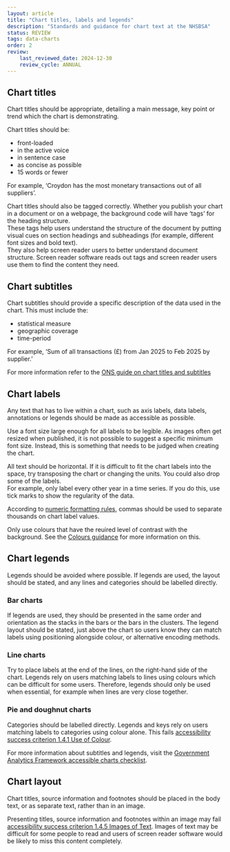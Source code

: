 ```yaml
---
layout: article
title: "Chart titles, labels and legends"
description: "Standards and guidance for chart text at the NHSBSA"
status: REVIEW
tags: data-charts
order: 2
review:
    last_reviewed_date: 2024-12-30
    review_cycle: ANNUAL
---
```

## Chart titles  
  
Chart titles should be appropriate, detailing a main message, key point or trend which the chart is demonstrating.  
  
Chart titles should be: 

- front-loaded 
- in the active voice 
- in sentence case 
- as concise as possible 
- 15 words or fewer  
  
For example, ‘Croydon has the most monetary transactions out of all suppliers’.  
  
Chart titles should also be tagged correctly. Whether you publish your chart in a document or on a webpage, the background code will have ‘tags’ for the heading structure.  
These tags help users understand the structure of the document by putting visual cues on section headings and subheadings (for example, different font sizes and bold text).  
They also help screen reader users to better understand document structure. Screen reader software reads out tags and screen reader users use them to find the content they need.  
  
## Chart subtitles  
  
Chart subtitles should provide a specific description of the data used in the chart. This must include the: 

- statistical measure 
- geographic coverage 
- time-period  
  
For example, ‘Sum of all transactions (£) from Jan 2025 to Feb 2025 by supplier.’  
  
For more information refer to the [ONS guide on chart titles and subtitles][titles 1]  
  
## Chart labels  
  
Any text that has to live within a chart, such as axis labels, data labels, annotations or legends should be made as accessible as possible.  
  
Use a font size large enough for all labels to be legible. As images often get resized when published, it is not possible to suggest a specific minimum font size. Instead, this is something that needs to be judged when creating the chart.  
  
All text should be horizontal. If it is difficult to fit the chart labels into the space, try transposing the chart or changing the units. You could also drop some of the labels.  
For example, only label every other year in a time series. If you do this, use tick marks to show the regularity of the data.  
  
According to [numeric formatting rules][titles 2], commas should be used to separate thousands on chart label values.  
  
Only use colours that have the reuired level of contrast with the background. See the [Colours guidance](../colour/colour-guidance.md) for more information on this.  
  
## Chart legends  
  
Legends should be avoided where possible. If legends are used, the layout should be stated, and any lines and categories should be labelled directly.  
  
### Bar charts  
If legends are used, they should be presented in the same order and orientation as the stacks in the bars or the bars in the clusters. The legend layout should be stated, just above the chart so users know they can match labels using positioning alongside colour, or alternative encoding methods.  
  
### Line charts  
Try to place labels at the end of the lines, on the right-hand side of the chart. Legends rely on users matching labels to lines using colours which can be difficult for some users. Therefore, legends should only be used when essential, for example when lines are very close together.  
  
### Pie and doughnut charts  
Categories should be labelled directly. Legends and keys rely on users matching labels to categories using colour alone. This fails [accessibility success criterion 1.4.1 Use of Colour][titles 4].  
  
For more information about subtitles and legends, visit the [Government Analytics Framework accessible charts checklist][titles 3].  
  
## Chart layout  
  
Chart titles, source information and footnotes should be placed in the body text, or as separate text, rather than in an image.  
  
Presenting titles, source information and footnotes within an image may fail [accessibility success criterion 1.4.5 Images of Text][titles 5]. Images of text may be difficult for some people to read and users of screen reader software would be likely to miss this content completely. 

[titles 1]: https://service-manual.ons.gov.uk/data-visualisation/guidance/chart-text#chart-titles
[titles 2]: https://nhsbsauk.sharepoint.com/sites/DigitalContentDesignTeam/SitePages/NHSBSA-digital-style-guide-and-standards.aspx#numbers%2C-dates-and-times
[titles 3]: https://analysisfunction.civilservice.gov.uk/policy-store/charts-a-checklist/
[titles 4]: https://www.w3.org/TR/WCAG22/#use-of-color
[titles 5]: https://www.w3.org/TR/WCAG22/#images-of-text